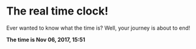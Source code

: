 # The real time clock!

Ever wanted to know what the time is? Well, your journey is about to end!

**The time is Nov 06, 2017, 15:51**